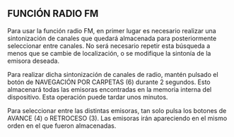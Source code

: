 ## FUNCIÓN RADIO FM

Para usar la función radio FM, en primer lugar es necesario realizar una sintonización de canales que quedará almacenada para posteriormente seleccionar entre canales. No será necesario repetir esta búsqueda a menos que se cambie de localización, o se modifique la sintonía de la emisora deseada.

Para realizar dicha sintonización de canales de radio, mantén pulsado el botón de NAVEGACIÓN POR CARPETAS (6) durante 2 segundos. Esto almacenará todas las emisoras encontradas en la memoria interna del dispositivo. Esta operación puede tardar unos minutos.

Para seleccionar entre las distintas emisoras, tan solo pulsa los botones de AVANCE (4) o RETROCESO (3). Las emisoras irán apareciendo en el mismo orden en el que fueron almacenadas.
